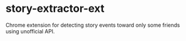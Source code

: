 # story-extractor-ext
Chrome extension for detecting story events toward only some friends using unofficial API.

